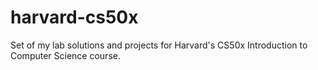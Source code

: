 # harvard-cs50x
Set of my lab solutions and projects for Harvard's CS50x Introduction to Computer Science course.
